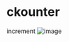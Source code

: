 # ckounter

increment
![image](https://github.com/justfumz/ckounter/assets/75293818/32e8b0fa-413f-4b65-ac97-6866907c7b41)

